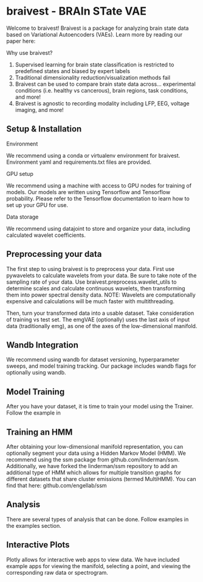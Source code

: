 # braivest - BRAIn STate VAE

Welcome to braivest! Braivest is a package for analyzing brain state data based on Variational Autoencoders (VAEs). Learn more by reading our paper here:

Why use braivest?

1) Supervised learning for brain state classification is restricted to predefined states and biased by expert labels
2) Traditional dimensionality reduction/visualization methods fail
3) Braivest can be used to compare brain state data across... experimental conditions (i.e. healthy vs cancerous), brain regions, task conditions, and more!
4) Braivest is agnostic to recording modality including LFP, EEG, voltage imaging, and more!

## Setup & Installation

Environment

We recommend using a conda or virtualenv environment for braivest. Environment yaml and requirements.txt files are provided.

GPU setup

We recommend using a machine with access to GPU nodes for training of models. Our models are written using Tensorflow and Tensorflow probability. Please refer to the Tensorflow documentation to learn how to set up your GPU for use.

Data storage

We recommend using datajoint to store and organize your data, including calculated wavelet coefficients. 


## Preprocessing your data

The first step to using braivest is to preprocess your data.
First use pywavelets to calculate wavelets from your data. Be sure to take note of the sampling rate of your data. Use braivest.preprocess.wavelet_utils to determine scales and calculate continuous wavelets, then transforming them into power spectral density data. NOTE: Wavelets are computationally expensive and calculations will be much faster with multithreading.

Then, turn your transformed data into a usable dataset. Take consideration of training vs test set. 
The emgVAE (optionally) uses the last axis of input data (traditionally emg), as one of the axes of the low-dimensional manifold. 

## Wandb Integration

We recommend using wandb for dataset versioning, hyperparameter sweeps, and model training tracking. Our package includes wandb flags for optionally using wandb.

## Model Training
After you have your dataset, it is time to train your model using the Trainer. Follow the example in 

## Training an HMM
After obtaining your low-dimensional manifold representation, you can optionally segment your data using a Hidden Markov Model (HMM). We recommend using the ssm package from github.com/linderman/ssm. 
Additionally, we have forked the linderman/ssm repository to add an additional type of HMM which allows for multiple transition graphs for different datasets that share cluster emissions (termed MultiHMM). You can find that here: github.com/engellab/ssm

## Analysis
There are several types of analysis that can be done. Follow examples in the examples section.

## Interactive Plots
Plotly allows for interactive web apps to view data. We have included example apps for viewing the manifold, selecting a point, and viewing the corresponding raw data or spectrogram. 











